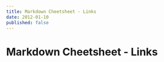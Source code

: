 ```yaml
---
title: Markdown Cheetsheet - Links
date: 2012-01-10
published: false
---
```


# Markdown Cheetsheet - Links

